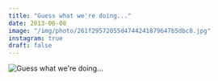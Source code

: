 ```yaml
---
title: "Guess what we're doing..."
date: 2013-06-08
image: "/img/photo/261f29572055d4744241879647b5dbc8.jpg"
instagram: true
draft: false
---
```


![Guess what we're doing...](/img/photo/261f29572055d4744241879647b5dbc8.jpg)
